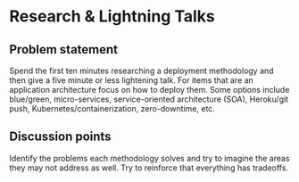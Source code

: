 # Research & Lightning Talks

## Problem statement

Spend the first ten minutes researching a deployment methodology and then give
a five minute or less lightening talk. For items that are an application
architecture focus on how to deploy them. Some options include blue/green,
micro-services, service-oriented architecture (SOA), Heroku/git push,
Kubernetes/containerization, zero-downtime, etc.

## Discussion points

Identify the problems each methodology solves and try to imagine the areas they
may not address as well. Try to reinforce that everything has tradeoffs.
